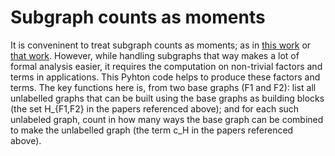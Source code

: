 # Subgraph counts as moments 

It is conveninent to treat subgraph counts as moments; as in [this work](https://arxiv.org/abs/1701.00505) or [that work](https://arxiv.org/abs/2006.15738). 
However, while handling subgraphs that way makes a lot of formal analysis easier, it requires the computation on non-trivial factors and terms in applications. This Pyhton code helps to produce these factors and terms. The key functions here is, from two base graphs (F1 and F2): list all unlabelled graphs that can be built using the base graphs as building blocks (the set H_{F1,F2} in the papers referenced above); and for each such unlabeled graph, count in how many ways the base graph can be combined to make the unlabelled graph (the term c_H in the papers referenced above).
